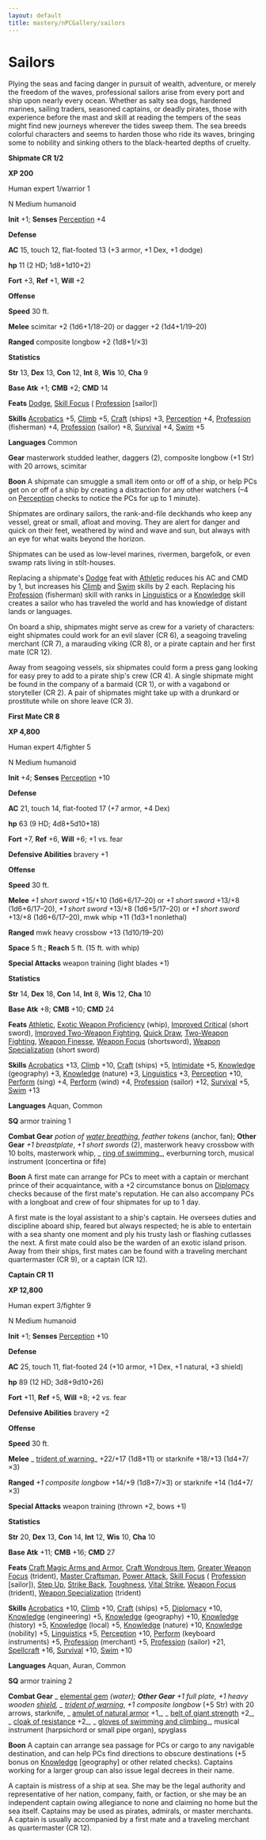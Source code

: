 ```yaml
---
layout: default
title: mastery/nPCGallery/sailors
---
```

# Sailors

Plying the seas and facing danger in pursuit of wealth, adventure, or merely the freedom of the waves, professional sailors arise from every port and ship upon nearly every ocean. Whether as salty sea dogs, hardened marines, sailing traders, seasoned captains, or deadly pirates, those with experience before the mast and skill at reading the tempers of the seas might find new journeys wherever the tides sweep them. The sea breeds colorful characters and seems to harden those who ride its waves, bringing some to nobility and sinking others to the black-hearted depths of cruelty.

**Shipmate CR 1/2**

**XP 200**

Human expert 1/warrior 1

N Medium humanoid

**Init** +1; **Senses** [Perception](../../skills/perception#_perception) +4

**Defense**

**AC** 15, touch 12, flat-footed 13 (+3 armor, +1 Dex, +1 dodge)

**hp** 11 (2 HD; 1d8+1d10+2)

**Fort** +3, **Ref** +1, **Will** +2

**Offense**

**Speed** 30 ft.

**Melee** scimitar +2 (1d6+1/18–20) or dagger +2 (1d4+1/19–20)

**Ranged** composite longbow +2 (1d8+1/×3)

**Statistics**

**Str** 13, **Dex** 13, **Con** 12, **Int** 8, **Wis** 10, **Cha** 9

**Base Atk** +1; **CMB** +2; **CMD** 14

**Feats** [Dodge](../../feats#_dodge), [Skill Focus](../../feats#_skill-focus) ( [Profession](../../skills/profession#_profession) [sailor])

**Skills** [Acrobatics](../../skills/acrobatics#_acrobatics) +5, [Climb](../../skills/climb#_climb) +5, [Craft](../../skills/craft#_craft) (ships) +3, [Perception](../../skills/perception#_perception) +4, [Profession](../../skills/profession#_profession) (fisherman) +4, [Profession](../../skills/profession#_profession) (sailor) +8, [Survival](../../skills/survival#_survival) +4, [Swim](../../skills/swim#_swim) +5

**Languages** Common

**Gear** masterwork studded leather, daggers (2), composite longbow (+1 Str) with 20 arrows, scimitar

**Boon** A shipmate can smuggle a small item onto or off of a ship, or help PCs get on or off of a ship by creating a distraction for any other watchers (–4 on [Perception](../../skills/perception#_perception) checks to notice the PCs for up to 1 minute).

Shipmates are ordinary sailors, the rank-and-file deckhands who keep any vessel, great or small, afloat and moving. They are alert for danger and quick on their feet, weathered by wind and wave and sun, but always with an eye for what waits beyond the horizon.

Shipmates can be used as low-level marines, rivermen, bargefolk, or even swamp rats living in stilt-houses.

Replacing a shipmate's [Dodge](../../feats#_dodge) feat with [Athletic](../../feats#_athletic) reduces his AC and CMD by 1, but increases his [Climb](../../skills/climb#_climb) and [Swim](../../skills/swim#_swim) skills by 2 each. Replacing his [Profession](../../skills/profession#_profession) (fisherman) skill with ranks in [Linguistics](../../skills/linguistics#_linguistics) or a [Knowledge](../../skills/knowledge#_knowledge) skill creates a sailor who has traveled the world and has knowledge of distant lands or languages.

On board a ship, shipmates might serve as crew for a variety of characters: eight shipmates could work for an evil slaver (CR 6), a seagoing traveling merchant (CR 7), a marauding viking (CR 8), or a pirate captain and her first mate (CR 12).

Away from seagoing vessels, six shipmates could form a press gang looking for easy prey to add to a pirate ship's crew (CR 4). A single shipmate might be found in the company of a barmaid (CR 1), or with a vagabond or storyteller (CR 2). A pair of shipmates might take up with a drunkard or prostitute while on shore leave (CR 3).

**First Mate CR 8**

**XP 4,800**

Human expert 4/fighter 5

N Medium humanoid

**Init** +4; **Senses** [Perception](../../skills/perception#_perception) +10

**Defense**

**AC** 21, touch 14, flat-footed 17 (+7 armor, +4 Dex)

**hp** 63 (9 HD; 4d8+5d10+18)

**Fort** +7, **Ref** +6, **Will** +6; +1 vs. fear

**Defensive Abilities** bravery +1

**Offense**

**Speed** 30 ft.

**Melee** _+1 short sword_ +15/+10 (1d6+6/17–20) or _+1 short sword_ +13/+8 (1d6+6/17–20), _+1 short sword_ +13/+8 (1d6+5/17–20) or _+1 short sword_ +13/+8 (1d6+6/17–20), mwk whip +11 (1d3+1 nonlethal)

**Ranged** mwk heavy crossbow +13 (1d10/19–20)

**Space** 5 ft.; **Reach** 5 ft. (15 ft. with whip)

**Special Attacks** weapon training (light blades +1)

**Statistics**

**Str** 14, **Dex** 18, **Con** 14, **Int** 8, **Wis** 12, **Cha** 10

**Base Atk** +8; **CMB** +10; **CMD** 24

**Feats** [Athletic](../../feats#_athletic), [Exotic Weapon Proficiency](../../feats#_exotic-weapon-proficiency) (whip), [Improved Critical](../../feats#_improved-critical) (short sword), [Improved Two-Weapon Fighting](../../feats#_improved-two-weapon-fighting), [Quick Draw](../../feats#_quick-draw), [Two-Weapon Fighting](../../feats#_two-weapon-fighting), [Weapon Finesse](../../feats#_weapon-finesse), [Weapon Focus](../../feats#_weapon-focus) (shortsword), [Weapon Specialization](../../feats#_weapon-specialization) (short sword)

**Skills** [Acrobatics](../../skills/acrobatics#_acrobatics) +13, [Climb](../../skills/climb#_climb) +10, [Craft](../../skills/craft#_craft) (ships) +5, [Intimidate](../../skills/intimidate#_intimidate) +5, [Knowledge](../../skills/knowledge#_knowledge) (geography) +3, [Knowledge](../../skills/knowledge#_knowledge) (nature) +3, [Linguistics](../../skills/linguistics#_linguistics) +3, [Perception](../../skills/perception#_perception) +10, [Perform](../../skills/perform#_perform) (sing) +4, [Perform](../../skills/perform#_perform) (wind) +4, [Profession](../../skills/profession#_profession) (sailor) +12, [Survival](../../skills/survival#_survival) +5, [Swim](../../skills/swim#_swim) +13

**Languages** Aquan, Common

**SQ** armor training 1

**Combat Gear** _potion of [water breathing](../../spells/waterBreathing#_water-breathing)_, _feather tokens_ (anchor, fan); **Other Gear** _+1 breastplate_, _+1 short swords_ (2), masterwork heavy crossbow with 10 bolts, masterwork whip, _ [ring of swimming](../../magicItems/rings#_ring-of-swimming)_, everburning torch, musical instrument (concertina or fife)

**Boon** A first mate can arrange for PCs to meet with a captain or merchant prince of their acquaintance, with a +2 circumstance bonus on [Diplomacy](../../skills/diplomacy#_diplomacy) checks because of the first mate's reputation. He can also accompany PCs with a longboat and crew of four shipmates for up to 1 day.

A first mate is the loyal assistant to a ship's captain. He oversees duties and discipline aboard ship, feared but always respected; he is able to entertain with a sea shanty one moment and ply his trusty lash or flashing cutlasses the next. A first mate could also be the warden of an exotic island prison. Away from their ships, first mates can be found with a traveling merchant quartermaster (CR 9), or a captain (CR 12).

**Captain CR 11**

**XP 12,800**

Human expert 3/fighter 9

N Medium humanoid

**Init** +1; **Senses** [Perception](../../skills/perception#_perception) +10

**Defense**

**AC** 25, touch 11, flat-footed 24 (+10 armor, +1 Dex, +1 natural, +3 shield)

**hp** 89 (12 HD; 3d8+9d10+26)

**Fort** +11, **Ref** +5, **Will** +8; +2 vs. fear

**Defensive Abilities** bravery +2

**Offense**

**Speed** 30 ft.

**Melee** _ [trident of warning](../../magicItems/weapons#_trident-of-warning)_ +22/+17 (1d8+11) or starknife +18/+13 (1d4+7/×3)

**Ranged** _+1 composite longbow_ +14/+9 (1d8+7/×3) or starknife +14 (1d4+7/×3)

**Special Attacks** weapon training (thrown +2, bows +1)

**Statistics**

**Str** 20, **Dex** 13, **Con** 14, **Int** 12, **Wis** 10, **Cha** 10

**Base Atk** +11; **CMB** +16; **CMD** 27

**Feats** [Craft Magic Arms and Armor](../../feats#_craft-magic-arms-and-armor), [Craft Wondrous Item](../../feats#_craft-wondrous-item), [Greater Weapon Focus](../../feats#_greater-weapon-focus) (trident), [Master Craftsman](../../feats#_master-craftsman), [Power Attack](../../feats#_power-attack), [Skill Focus](../../feats#_skill-focus) ( [Profession](../../skills/profession#_profession) [sailor]), [Step Up](../../feats#_step-up), [Strike Back](../../feats#_strike-back), [Toughness](../../feats#_toughness), [Vital Strike](../../feats#_vital-strike), [Weapon Focus](../../feats#_weapon-focus) (trident), [Weapon Specialization](../../feats#_weapon-specialization) (trident)

**Skills** [Acrobatics](../../skills/acrobatics#_acrobatics) +10, [Climb](../../skills/climb#_climb) +10, [Craft](../../skills/craft#_craft) (ships) +5, [Diplomacy](../../skills/diplomacy#_diplomacy) +10, [Knowledge](../../skills/knowledge#_knowledge) (engineering) +5, [Knowledge](../../skills/knowledge#_knowledge) (geography) +10, [Knowledge](../../skills/knowledge#_knowledge) (history) +5, [Knowledge](../../skills/knowledge#_knowledge) (local) +5, [Knowledge](../../skills/knowledge#_knowledge) (nature) +10, [Knowledge](../../skills/knowledge#_knowledge) (nobility) +5, [Linguistics](../../skills/linguistics#_linguistics) +5, [Perception](../../skills/perception#_perception) +10, [Perform](../../skills/perform#_perform) (keyboard instruments) +5, [Profession](../../skills/profession#_profession) (merchant) +5, [Profession](../../skills/profession#_profession) (sailor) +21, [Spellcraft](../../skills/spellcraft#_spellcraft) +16, [Survival](../../skills/survival#_survival) +10, [Swim](../../skills/swim#_swim) +10

**Languages** Aquan, Auran, Common

**SQ** armor training 2

**Combat Gear** _ [elemental gem](../../magicItems/wondrousItems#_elemental-gem) _(water); **Other Gear** _+1 full plate_, _+1 heavy wooden [shield](../../spells/shield#_shield)_, _ [trident of warning](../../magicItems/weapons#_trident-of-warning)_, _+1 composite longbow_ (+5 Str) with 20 arrows, starknife, _ [amulet of natural armor](../../magicItems/wondrousItems#_amulet-of-natural-armor) +1_, _ [belt of giant strength](../../magicItems/wondrousItems#_belt-of-giant-strength) +2_, _ [cloak of resistance](../../magicItems/wondrousItems#_cloak-of-resistance) +2_, _ [gloves of swimming and climbing](../../magicItems/wondrousItems#_gloves-of-swimming-and-climbing)_, musical instrument (harpsichord or small pipe organ), spyglass

**Boon** A captain can arrange sea passage for PCs or cargo to any navigable destination, and can help PCs find directions to obscure destinations (+5 bonus on [Knowledge](../../skills/knowledge#_knowledge) [geography] or other related checks). Captains working for a larger group can also issue legal decrees in their name.

A captain is mistress of a ship at sea. She may be the legal authority and representative of her nation, company, faith, or faction, or she may be an independent captain owing allegiance to none and claiming no home but the sea itself. Captains may be used as pirates, admirals, or master merchants. A captain is usually accompanied by a first mate and a traveling merchant as quartermaster (CR 12).

